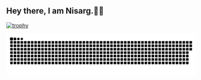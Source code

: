 ## Hey there, I am Nisarg.👋🏻

[![trophy](https://github-profile-trophy.vercel.app/?username=Nisarg-07)](https://github.com/ryo-ma/github-profile-trophy)

<p align="center">
 <img width="1000" src="assets/github-snake.svg" alt="snake"/>
</p>
<!--
**Nisarg-07/Nisarg-07** is a ✨ _special_ ✨ repository because its `README.md` (this file) appears on your GitHub profile.

Here are some ideas to get you started:

- 🔭 I’m currently working on ...
- 🌱 I’m currently learning ...
- 👯 I’m looking to collaborate on ...
- 🤔 I’m looking for help with ...
- 💬 Ask me about ...
- 📫 How to reach me: ...
- 😄 Pronouns: ...
- ⚡ Fun fact: ...
-->
